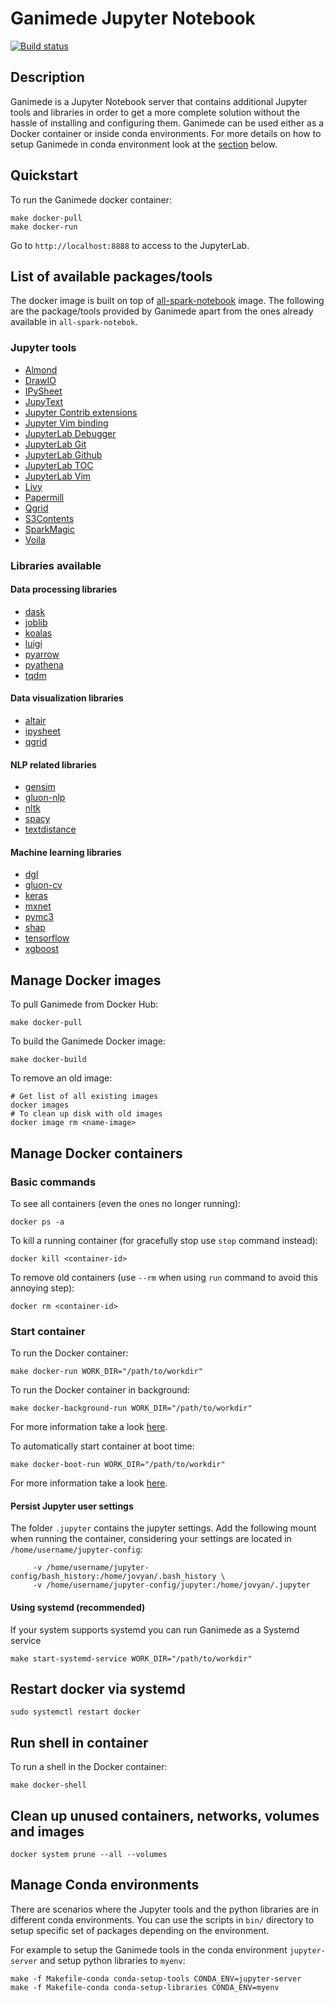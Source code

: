 # Ganimede Jupyter Notebook

[![Build status](https://api.travis-ci.org/fsquillace/ganimede.png?branch=master)](https://travis-ci.org/fsquillace/ganimede)

## Description

Ganimede is a Jupyter Notebook server that contains additional Jupyter
tools and libraries in order to get a more complete solution without
the hassle of installing and configuring them.
Ganimede can be used either as a Docker container or inside conda environments.
For more details on how to setup Ganimede in conda environment look at the
[section](#manage-conda-environments) below.

## Quickstart

To run the Ganimede docker container:

```
make docker-pull
make docker-run
```

Go to `http://localhost:8888` to access to the JupyterLab.

## List of available packages/tools

The docker image is built on top of
[all-spark-notebook](https://github.com/jupyter/docker-stacks) image.
The following are the package/tools provided by Ganimede apart from the ones already
available in `all-spark-notebok`.

### Jupyter tools

- [Almond](https://almond.sh/)
- [DrawIO](https://github.com/QuantStack/jupyterlab-drawio)
- [IPySheet](https://github.com/QuantStack/ipysheet)
- [JupyText](https://github.com/mwouts/jupytext)
- [Jupyter Contrib extensions](https://github.com/ipython-contrib/jupyter_contrib_nbextensions)
- [Jupyter Vim binding](https://github.com/lambdalisue/jupyter-vim-binding)
- [JupyterLab Debugger](https://github.com/jupyterlab/debugger)
- [JupyterLab Git](https://github.com/jupyterlab/jupyterlab-git)
- [JupyterLab Github](https://github.com/jupyterlab/jupyterlab-github)
- [JupyterLab TOC](https://github.com/jupyterlab/jupyterlab-toc)
- [JupyterLab Vim](https://github.com/jwkvam/jupyterlab-vim)
- [Livy](https://livy.apache.org/)
- [Papermill](https://github.com/nteract/papermill)
- [Qgrid](https://github.com/quantopian/qgrid)
- [S3Contents](https://github.com/danielfrg/s3contents)
- [SparkMagic](https://github.com/jupyter-incubator/sparkmagic)
- [Voila](https://github.com/voila-dashboards/voila)

### Libraries available


#### Data processing libraries

- [dask](https://dask.org/)
- [joblib](https://joblib.readthedocs.io/en/latest/)
- [koalas](https://github.com/databricks/koalas)
- [luigi](https://luigi.readthedocs.io/en/latest/#)
- [pyarrow](https://pypi.org/project/pyarrow/)
- [pyathena](https://pypi.org/project/PyAthena/)
- [tqdm](https://github.com/tqdm/tqdm)

#### Data visualization libraries

- [altair](https://altair-viz.github.io/index.html)
- [ipysheet](https://github.com/QuantStack/ipysheet)
- [qgrid](https://github.com/quantopian/qgrid)

#### NLP related libraries

- [gensim](https://radimrehurek.com/gensim/)
- [gluon-nlp](https://gluon-nlp.mxnet.io/)
- [nltk](https://www.nltk.org/)
- [spacy](https://spacy.io/)
- [textdistance](https://pypi.org/project/textdistance/)

#### Machine learning libraries

- [dgl](https://www.dgl.ai/pages/start.html)
- [gluon-cv](https://gluon-cv.mxnet.io/)
- [keras](https://keras.io/)
- [mxnet](https://mxnet.apache.org/)
- [pymc3](https://docs.pymc.io/)
- [shap](https://github.com/slundberg/shap)
- [tensorflow](https://www.tensorflow.org/)
- [xgboost](https://xgboost.ai/)

## Manage Docker images

To pull Ganimede from Docker Hub:
```
make docker-pull
```

To build the Ganimede Docker image:
```
make docker-build
```

To remove an old image:

```
# Get list of all existing images
docker images
# To clean up disk with old images
docker image rm <name-image>
```

## Manage Docker containers

### Basic commands
To see all containers (even the ones no longer running):
```
docker ps -a
```

To kill a running container (for gracefully stop use `stop` command instead):
```
docker kill <container-id>
```

To remove old containers (use `--rm` when using `run` command to avoid this annoying step):
```
docker rm <container-id>
```

### Start container

To run the Docker container:
```
make docker-run WORK_DIR="/path/to/workdir"
```

To run the Docker container in background:
```
make docker-background-run WORK_DIR="/path/to/workdir"
```

For more information take a look [here](https://jupyter-docker-stacks.readthedocs.io/en/latest/using/running.html).

To automatically start container at boot time:
```
make docker-boot-run WORK_DIR="/path/to/workdir"
```

For more information take a look [here](https://docs.docker.com/config/containers/start-containers-automatically/).

#### Persist Jupyter user settings

The folder `.jupyter` contains the jupyter settings.
Add the following mount when running the container, considering your settings
are located in `/home/username/jupyter-config`:
```
     -v /home/username/jupyter-config/bash_history:/home/jovyan/.bash_history \
     -v /home/username/jupyter-config/jupyter:/home/jovyan/.jupyter
```

#### Using systemd (recommended)

If your system supports systemd you can run Ganimede as a Systemd service

```
make start-systemd-service WORK_DIR="/path/to/workdir"
```

## Restart docker via systemd

```
sudo systemctl restart docker
```

## Run shell in container

To run a shell in the Docker container:
```
make docker-shell
```

## Clean up unused containers, networks, volumes and images

```
docker system prune --all --volumes
```

## Manage Conda environments

There are scenarios where the Jupyter tools and the python libraries are in
different conda environments. You can use the scripts in `bin/` directory to
setup specific set of packages depending on the environment.

For example to setup the Ganimede tools in the conda environment
`jupyter-server` and setup python libraries to `myenv`:

```
make -f Makefile-conda conda-setup-tools CONDA_ENV=jupyter-server
make -f Makefile-conda conda-setup-libraries CONDA_ENV=myenv
```

